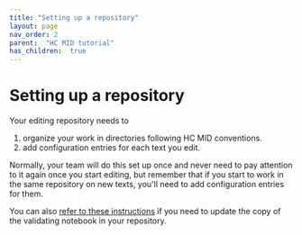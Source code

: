 ```yaml
---
title: "Setting up a repository"
layout: page
nav_order: 2
parent:  "HC MID tutorial"
has_children:  true
---
```


# Setting up a repository

Your editing repository needs to

1. organize your work in directories following HC MID conventions.
2. add configuration entries for each text you edit.  


Normally, your team will do this set up once and never need to pay attention to it again once you start editing, but remember that if you start to work in the same repository on new texts, you'll need to add configuration entries for them.

You can also [refer to these instructions](./update/) if you need to update the copy of the validating notebook in your repository.


